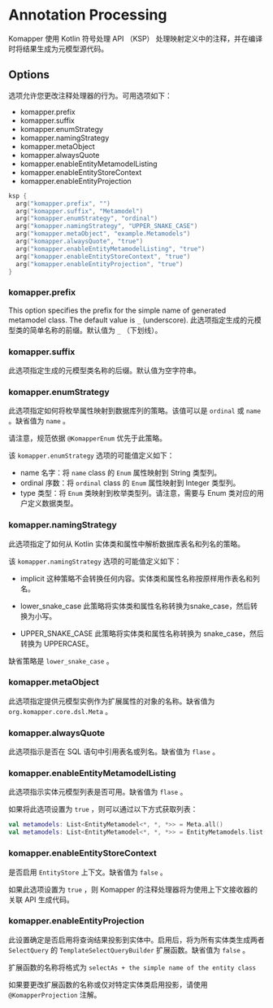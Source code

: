 # Annotation Processing

Komapper 使用 Kotlin 符号处理 API （KSP） 处理映射定义中的注释，并在编译时将结果生成为元模型源代码。

## Options

选项允许您更改注释处理器的行为。可用选项如下：

- komapper.prefix
- komapper.suffix
- komapper.enumStrategy
- komapper.namingStrategy
- komapper.metaObject
- komapper.alwaysQuote
- komapper.enableEntityMetamodelListing
- komapper.enableEntityStoreContext
- komapper.enableEntityProjection

```kotlin
ksp {
  arg("komapper.prefix", "")
  arg("komapper.suffix", "Metamodel")
  arg("komapper.enumStrategy", "ordinal")
  arg("komapper.namingStrategy", "UPPER_SNAKE_CASE")
  arg("komapper.metaObject", "example.Metamodels")
  arg("komapper.alwaysQuote", "true")
  arg("komapper.enableEntityMetamodelListing", "true")
  arg("komapper.enableEntityStoreContext", "true")
  arg("komapper.enableEntityProjection", "true")
}
```

### komapper.prefix

This option specifies the prefix for the simple name of generated metamodel class. The default value is `_` (underscore).
此选项指定生成的元模型类的简单名称的前缀。默认值为 `_` （下划线）。

### komapper.suffix

此选项指定生成的元模型类名称的后缀。默认值为空字符串。

### komapper.enumStrategy

此选项指定如何将枚举属性映射到数据库列的策略。该值可以是 `ordinal` 或 `name` 。缺省值为 `name` 。

请注意，规范依据 `@KomapperEnum` 优先于此策略。

该 `komapper.enumStrategy` 选项的可能值定义如下：

- name 名字：将 `name` class 的 `Enum` 属性映射到 String 类型列。
- ordinal 序数：将 `ordinal` class 的 `Enum` 属性映射到 Integer 类型列。
- type 类型：将 `Enum` 类映射到枚举类型列。请注意，需要与 Enum 类对应的用户定义数据类型。

### komapper.namingStrategy

此选项指定了如何从 Kotlin 实体类和属性中解析数据库表名和列名的策略。

该 `komapper.namingStrategy` 选项的可能值定义如下：

* implicit 
  这种策略不会转换任何内容。实体类和属性名称按原样用作表名和列名。

* lower_snake_case
  此策略将实体类和属性名称转换为snake_case，然后转换为小写。

* UPPER_SNAKE_CASE
  此策略将实体类和属性名称转换为 snake_case，然后转换为 UPPERCASE。

缺省策略是 `lower_snake_case` 。

### komapper.metaObject

此选项指定提供元模型实例作为扩展属性的对象的名称。缺省值为 `org.komapper.core.dsl.Meta` 。

### komapper.alwaysQuote

此选项指示是否在 SQL 语句中引用表名或列名。缺省值为 `flase` 。

### komapper.enableEntityMetamodelListing

此选项指示实体元模型列表是否可用。缺省值为 `flase` 。

如果将此选项设置为 `true` ，则可以通过以下方式获取列表：

```kotlin
val metamodels: List<EntityMetamodel<*, *, *>> = Meta.all()
val metamodels: List<EntityMetamodel<*, *, *>> = EntityMetamodels.list(Meta)
```

### komapper.enableEntityStoreContext

是否启用 `EntityStore` 上下文。缺省值为 `false` 。

如果此选项设置为 `true` ，则 Komapper 的注释处理器将为使用上下文接收器的关联 API 生成代码。

### komapper.enableEntityProjection

此设置确定是否启用将查询结果投影到实体中。启用后，将为所有实体类生成两者 `SelectQuery` 的 `TemplateSelectQueryBuilder` 扩展函数。缺省值为 `false` 。

扩展函数的名称将格式为 `selectAs + the simple name of the entity class`

如果要更改扩展函数的名称或仅对特定实体类启用投影，请使用 `@KomapperProjection` 注解。